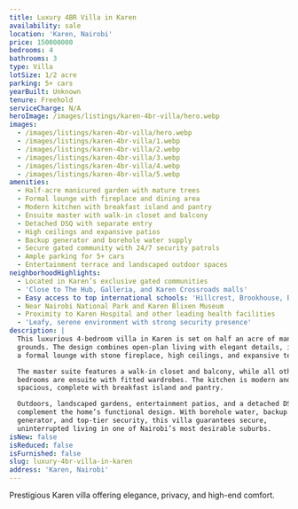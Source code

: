 ```yaml
---
title: Luxury 4BR Villa in Karen
availability: sale
location: 'Karen, Nairobi'
price: 150000000
bedrooms: 4
bathrooms: 3
type: Villa
lotSize: 1/2 acre
parking: 5+ cars
yearBuilt: Unknown
tenure: Freehold
serviceCharge: N/A
heroImage: /images/listings/karen-4br-villa/hero.webp
images:
  - /images/listings/karen-4br-villa/hero.webp
  - /images/listings/karen-4br-villa/1.webp
  - /images/listings/karen-4br-villa/2.webp
  - /images/listings/karen-4br-villa/3.webp
  - /images/listings/karen-4br-villa/4.webp
  - /images/listings/karen-4br-villa/5.webp
amenities:
  - Half-acre manicured garden with mature trees
  - Formal lounge with fireplace and dining area
  - Modern kitchen with breakfast island and pantry
  - Ensuite master with walk-in closet and balcony
  - Detached DSQ with separate entry
  - High ceilings and expansive patios
  - Backup generator and borehole water supply
  - Secure gated community with 24/7 security patrols
  - Ample parking for 5+ cars
  - Entertainment terrace and landscaped outdoor spaces
neighborhoodHighlights:
  - Located in Karen’s exclusive gated communities
  - 'Close to The Hub, Galleria, and Karen Crossroads malls'
  - Easy access to top international schools: 'Hillcrest, Brookhouse, Banda'
  - Near Nairobi National Park and Karen Blixen Museum
  - Proximity to Karen Hospital and other leading health facilities
  - 'Leafy, serene environment with strong security presence'
description: |
  This luxurious 4-bedroom villa in Karen is set on half an acre of manicured 
  grounds. The design combines open-plan living with elegant details, including 
  a formal lounge with stone fireplace, high ceilings, and expansive terraces.  

  The master suite features a walk-in closet and balcony, while all other 
  bedrooms are ensuite with fitted wardrobes. The kitchen is modern and 
  spacious, complete with breakfast island and pantry.  

  Outdoors, landscaped gardens, entertainment patios, and a detached DSQ 
  complement the home’s functional design. With borehole water, backup 
  generator, and top-tier security, this villa guarantees secure, 
  uninterrupted living in one of Nairobi’s most desirable suburbs.
isNew: false
isReduced: false
isFurnished: false
slug: luxury-4br-villa-in-karen
address: 'Karen, Nairobi'
---
```

Prestigious Karen villa offering elegance, privacy, and high-end comfort.
